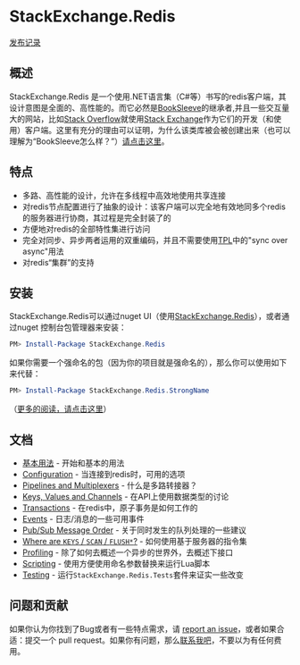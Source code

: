 StackExchange.Redis
===================

[发布记录](https://stackexchange.github.io/StackExchange.Redis/ReleaseNotes)

## 概述

StackExchange.Redis 是一个使用.NET语言集（C#等）书写的redis客户端，其设计意图是全面的、高性能的。而它必然是[BookSleeve](https://code.google.com/archive/p/booksleeve/)的继承者,并且一些交互量大的网站，比如[Stack Overflow](http://stackoverflow.com/)就使用[Stack Exchange](http://stackexchange.com/)作为它们的开发（和使用）客户端。这里有充分的理由可以证明，为什么该类库被会被创建出来（也可以理解为“BookSleeve怎么样？”）[请点击这里](http://marcgravell.blogspot.com/2014/03/so-i-went-and-wrote-another-redis-client.html)。

特点
--

- 多路、高性能的设计，允许在多线程中高效地使用共享连接
- 对redis节点配置进行了抽象的设计：该客户端可以完全地有效地同多个redis的服务器进行协商，其过程是完全封装了的
- 方便地对redis的全部特性集进行访问
- 完全对同步、异步两者运用的双重编码，并且不需要使用[TPL][1]中的"sync over async"用法
- 对redis“集群”的支持

安装
---

StackExchange.Redis可以通过nuget UI（使用[StackExchange.Redis](https://www.nuget.org/packages/StackExchange.Redis/)），或者通过nuget 控制台包管理器来安装：

```PowerShell
PM> Install-Package StackExchange.Redis
```

如果你需要一个强命名的包（因为你的项目就是强命名的），那么你可以使用如下来代替：

```PowerShell
PM> Install-Package StackExchange.Redis.StrongName
```

（[更多的阅读，请点击这里](http://blog.marcgravell.com/2014/06/snk-we-need-to-talk.html)）

文档
---

- [基本用法](基本使用.md) - 开始和基本的用法
- [Configuration](Configuration) - 当连接到redis时，可用的选项
- [Pipelines and Multiplexers](PipelinesMultiplexers) - 什么是多路转接器？
- [Keys, Values and Channels](KeysValues) - 在API上使用数据类型的讨论
- [Transactions](Transactions) - 在redis中，原子事务是如何工作的
- [Events](Events) - 日志/消息的一些可用事件
- [Pub/Sub Message Order](PubSubOrder) - 关于同时发生的队列处理的一些建议
- [Where are `KEYS` / `SCAN` / `FLUSH*`?](KeysScan) - 如何使用基于服务器的指令集
- [Profiling](Profiling) - 除了如何去概述一个异步的世界外，去概述下接口
- [Scripting](Scripting) - 使用方便使用命名参数替换来运行Lua脚本
- [Testing](Testing) - 运行`StackExchange.Redis.Tests`套件来证实一些改变

问题和贡献
---

如果你认为你找到了Bug或者有一些特点需求，请 [report an issue][2]，或者如果合适：提交一个 pull request。如果你有问题，那么[联系我吧](https://github.com/mgravell)，不要以为有任何费用。

  [1]: http://msdn.microsoft.com/en-us/library/dd460717%28v=vs.110%29.aspx
  [2]: https://github.com/StackExchange/StackExchange.Redis/issues?state=open
